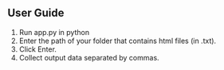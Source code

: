## User Guide
1. Run app.py in python
2. Enter the path of your folder that contains html files (in .txt).
3. Click Enter.
4. Collect output data separated by commas.